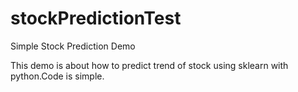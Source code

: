 # stockPredictionTest
Simple Stock Prediction Demo

This demo is about how to predict trend of stock using sklearn with python.Code is simple.
